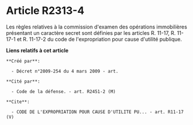 # Article R2313-4

Les règles relatives à la commission d'examen des opérations immobilières présentant un caractère secret sont définies par
les articles R. 11-17, R. 11-17-1 et R. 11-17-2 du code de l'expropriation pour cause d'utilité publique.

**Liens relatifs à cet article**

	**Créé par**:

	  - Décret n°2009-254 du 4 mars 2009 - art.

	**Cité par**:

	  - Code de la défense. - art. R2451-2 (M)

	**Cite**:

	  - CODE DE L'EXPROPRIATION POUR CAUSE D'UTILITE PU... - art. R11-17 (V)
